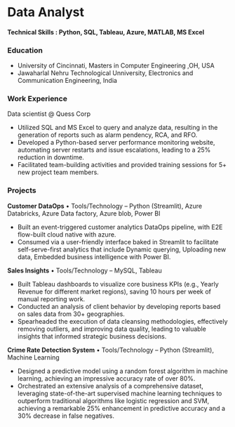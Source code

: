 # Data Analyst

#### Technical Skills : Python, SQL, Tableau, Azure, MATLAB, MS Excel

### Education
- University of Cincinnati, Masters in Computer Engineering ,OH, USA
- Jawaharlal Nehru Technological Unniversity, Electronics and Communication Engineering, India

### Work Experience
Data scientist @ Quess Corp 
- Utilized SQL and MS Excel to query and analyze data, resulting in the generation of reports such as alarm pendency, RCA, and RFO.
- Developed a Python-based server performance monitoring website, automating server restarts and issue escalations, leading to a 25% reduction in downtime.
- Facilitated team-building activities and provided training sessions for 5+ new project team members.

### Projects

**Customer DataOps**
• Tools/Technology – Python (Streamlit), Azure Databricks, Azure Data factory, Azure blob, Power BI
- Built an event-triggered customer analytics DataOps pipeline, with E2E flow-built cloud native with azure.
- Consumed via a user-friendly interface baked in Streamlit to facilitate self-serve-first analytics that include Dynamic querying, Uploading new data, Embedded business intelligence with Power BI.

**Sales Insights**
• Tools/Technology – MySQL, Tableau
- Built Tableau dashboards to visualize core business KPIs (e.g., Yearly Revenue for different market regions), saving 10 hours per week of manual reporting work.
- Conducted an analysis of client behavior by developing reports based on sales data from 30+ geographies.
- Spearheaded the execution of data cleansing methodologies, effectively removing outliers, and improving data quality, leading to valuable insights that informed strategic business decisions.

**Crime Rate Detection System**
• Tools/Technology – Python (Streamlit), Machine Learning
- Designed a predictive model using a random forest algorithm in machine learning, achieving an impressive accuracy rate of over 80%.
- Orchestrated an extensive analysis of a comprehensive dataset, leveraging state-of-the-art supervised machine learning techniques to outperform traditional algorithms like logistic regression and SVM, achieving a remarkable 25% enhancement in predictive accuracy and a 30% decrease in false negatives.


